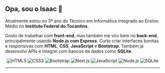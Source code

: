 ## Opa, sou o Isaac 👋

Atualmente estou no 3º ano do Técnico em Informática integrado ao Ensino Médio no **Instituto Federal do Tocantins**.

Gosto de trabalhar com **front-end**, mas também me viro bem no **back-end**, principalmente usando **Node.js com Express**. Curto criar interfaces bonitas e responsivas com **HTML**, **CSS**, **JavaScript** e **Bootstrap**. Também já desenvolvi APIs e integrei com bancos de dados como **SQLite**.

<div align="center">

![HTML5](https://img.shields.io/badge/HTML5-E34F26?style=for-the-badge&logo=html5&logoColor=white)
![CSS3](https://img.shields.io/badge/CSS3-1572B6?style=for-the-badge&logo=css3&logoColor=white)
![Bootstrap](https://img.shields.io/badge/Bootstrap-7952B3?style=for-the-badge&logo=bootstrap&logoColor=white)
![Next.js](https://img.shields.io/badge/Next.js-000000?style=for-the-badge&logo=nextjs&logoColor=white)
![JavaScript](https://img.shields.io/badge/JavaScript-F7DF1E?style=for-the-badge&logo=javascript&logoColor=black)
![Node.js](https://img.shields.io/badge/Node.js-339933?style=for-the-badge&logo=nodedotjs&logoColor=white)
![SQLite](https://img.shields.io/badge/SQLite-003B57?style=for-the-badge&logo=sqlite&logoColor=white)

</div>

---

